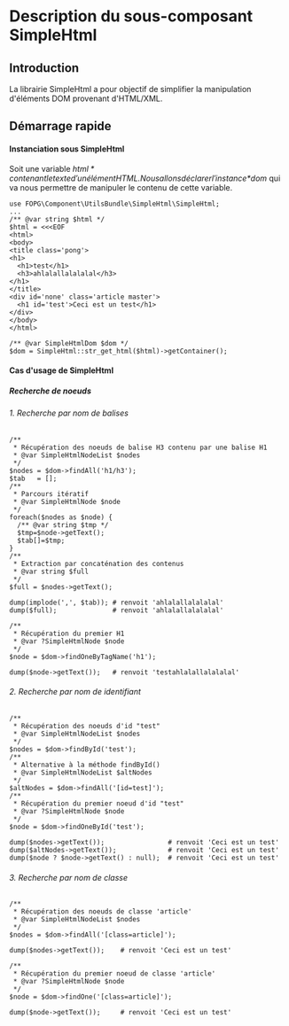 Description du sous-composant SimpleHtml
==

Introduction
--
La librairie SimpleHtml a pour objectif de simplifier la manipulation d'éléments DOM provenant d'HTML/XML.

Démarrage rapide
--

#### Instanciation sous SimpleHtml

Soit une variable *$html* contenant le texte d'un élément HTML. Nous allons déclarer l'instance *$dom* qui va nous permettre de manipuler le contenu de cette variable.

```
use FOPG\Component\UtilsBundle\SimpleHtml\SimpleHtml;
...
/** @var string $html */
$html = <<<EOF
<html>
<body>
<title class='pong'>
<h1>
  <h1>test</h1>
  <h3>ahlalallalalalal</h3>
</h1>
</title>
<div id='none' class='article master'>
  <h1 id='test'>Ceci est un test</h1>
</div>
</body>
</html>

/** @var SimpleHtmlDom $dom */
$dom = SimpleHtml::str_get_html($html)->getContainer();
```

#### Cas d'usage de SimpleHtml

##### Recherche de noeuds
###### 1. Recherche par nom de balises
```
/**
 * Récupération des noeuds de balise H3 contenu par une balise H1
 * @var SimpleHtmlNodeList $nodes
 */
$nodes = $dom->findAll('h1/h3');
$tab   = [];
/**
 * Parcours itératif
 * @var SimpleHtmlNode $node
 */
foreach($nodes as $node) {
  /** @var string $tmp */
  $tmp=$node->getText();
  $tab[]=$tmp;
}
/**
 * Extraction par concaténation des contenus
 * @var string $full
 */
$full = $nodes->getText();

dump(implode(',', $tab)); # renvoit 'ahlalallalalalal'
dump($full);              # renvoit 'ahlalallalalalal'

/**
 * Récupération du premier H1
 * @var ?SimpleHtmlNode $node
 */
$node = $dom->findOneByTagName('h1');

dump($node->getText());   # renvoit 'testahlalallalalalal'
```
###### 2. Recherche par nom de identifiant
```
/**
 * Récupération des noeuds d'id "test"
 * @var SimpleHtmlNodeList $nodes
 */
$nodes = $dom->findById('test');
/**
 * Alternative à la méthode findById()
 * @var SimpleHtmlNodeList $altNodes
 */
$altNodes = $dom->findAll('[id=test]');
/**
 * Récupération du premier noeud d'id "test"
 * @var ?SimpleHtmlNode $node
 */
$node = $dom->findOneById('test');

dump($nodes->getText());                # renvoit 'Ceci est un test'
dump($altNodes->getText());             # renvoit 'Ceci est un test'
dump($node ? $node->getText() : null);  # renvoit 'Ceci est un test'
```
###### 3. Recherche par nom de classe

```
/**
 * Récupération des noeuds de classe 'article'
 * @var SimpleHtmlNodeList $nodes
 */
$nodes = $dom->findAll('[class=article]');

dump($nodes->getText());    # renvoit 'Ceci est un test'

/**
 * Récupération du premier noeud de classe 'article'
 * @var ?SimpleHtmlNode $node
 */
$node = $dom->findOne('[class=article]');

dump($node->getText());     # renvoit 'Ceci est un test'
```
